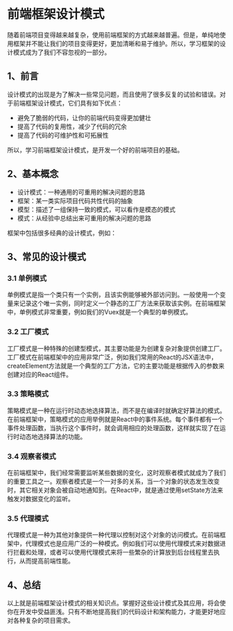 # 前端框架设计模式

随着前端项目变得越来越复杂，使用前端框架的方式越来越普遍。但是，单纯地使用框架并不能让我们的项目变得更好，更加清晰和易于维护。所以，学习框架的设计模式成为了我们不容忽视的一部分。

## 1、前言

设计模式的出现是为了解决一些常见问题，而且使用了很多反复的试验和错误。对于前端框架设计模式，它们具有如下优点：

- 避免了脆弱的代码，让你的前端代码变得更加健壮
- 提高了代码的复用性，减少了代码的冗余
- 提高了代码的可维护性和可拓展性

所以，学习前端框架设计模式，是开发一个好的前端项目的基础。

## 2、基本概念

- 设计模式：一种通用的可重用的解决问题的思路
- 框架：某一类实际项目代码共性代码的抽象
- 模型：描述了一组保持一致的模式，可以看作是模态的模式
- 模式：从经验中总结出来可重用的解决问题的思路

框架中包括很多经典的设计模式，例如：

## 3、常见的设计模式

### 3.1 单例模式

单例模式是指一个类只有一个实例，且该实例能够被外部访问到。一般使用一个变量来记录这个唯一实例，同时定义一个静态的工厂方法来获取该实例。在前端框架中，单例模式非常重要，例如我们的Vuex就是一个典型的单例模式。

### 3.2 工厂模式

工厂模式是一种特殊的创建型模式，其主要功能是为创建复杂对象提供创建工厂。工厂模式在前端框架中的应用非常广泛，例如我们常用的React的JSX语法中，createElement方法就是一个典型的工厂方法，它的主要功能是根据传入的参数来创建对应的React组件。

### 3.3 策略模式

策略模式是一种在运行时动态地选择算法，而不是在编译时就确定好算法的模式。在前端框架中，策略模式的应用举例就是React中的事件系统。每个事件都有一个事件处理函数，当执行这个事件时，就会调用相应的处理函数，这样就实现了在运行时动态地选择算法的功能。

### 3.4 观察者模式

在前端框架中，我们经常需要监听某些数据的变化，这时观察者模式就成为了我们的重要工具之一。观察者模式是一个一对多的关系，当一个对象的状态发生改变时，其它相关对象会被自动地通知到。在React中，就是通过使用setState方法来触发对数据变化的监听。

### 3.5 代理模式

代理模式是一种为其他对象提供一种代理以控制对这个对象的访问模式。在前端框架中，代理模式也是应用广泛的一种模式。例如我们可以使用代理模式来对数据进行拦截和处理，或者可以使用代理模式来将一些繁杂的计算放到后台线程里去执行，从而提高前端性能。

## 4、总结

以上就是前端框架设计模式的相关知识点。掌握好这些设计模式及其应用，将会使你在开发中受益匪浅。只有不断地提高我们的代码设计和架构能力，才能更好地应对各种复杂的项目需求。